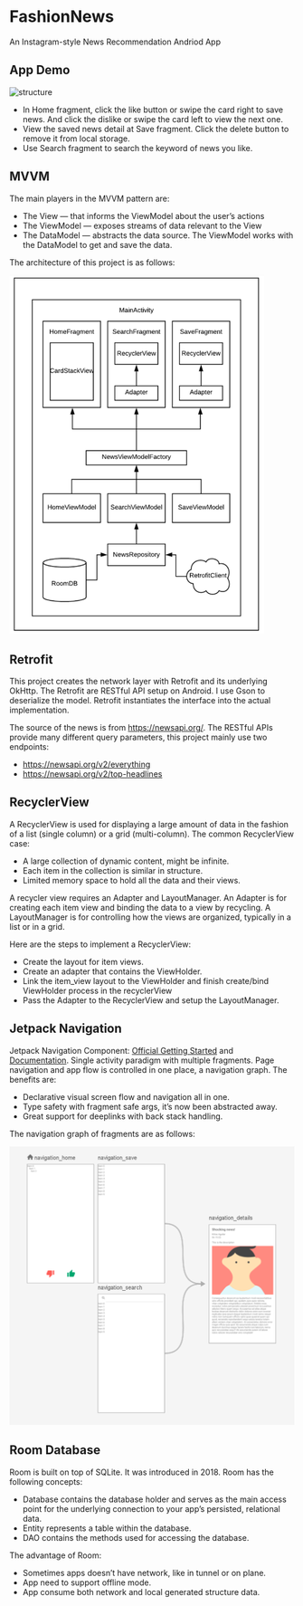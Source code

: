 # FashionNews

An Instagram-style News Recommendation Andriod App

## App Demo
<img src="https://github.com/oliver1112/FunNews/blob/main/assets/newsdemo.gif" alt="structure" width="300"/>

- In Home fragment, click the like button or swipe the card right to save news. And click the dislike or swipe the card left to view the next one.
- View the saved news detail at Save fragment. Click the delete button to remove it from local storage.
- Use Search fragment to search the keyword of news you like.

## MVVM
The main players in the MVVM pattern are:

- The View — that informs the ViewModel about the user’s actions
- The ViewModel — exposes streams of data relevant to the View
- The DataModel — abstracts the data source. The ViewModel works with the DataModel to get and save the data.

The architecture of this project is as follows:

<img src="https://github.com/oliver1112/FunNews/blob/main/assets/MVVM.png" alt="structure" width="450"/>

## Retrofit
This project creates the network layer with Retrofit and its underlying OkHttp. The Retrofit are RESTful API setup on Android.
I use Gson to deserialize the model. Retrofit instantiates the interface into the actual implementation.

The source of the news is from https://newsapi.org/. The RESTful APIs provide many different query parameters, this project mainly use two endpoints:
- https://newsapi.org/v2/everything
- https://newsapi.org/v2/top-headlines


## RecyclerView
A RecyclerView is used for displaying a large amount of data in the fashion of a list (single column) or a grid (multi-column).
The common RecyclerView case:

- A large collection of dynamic content, might be infinite.
- Each item in the collection is similar in structure.
- Limited memory space to hold all the data and their views.

A recycler view requires an Adapter and LayoutManager. An Adapter is for creating each item view and binding the data to a view by recycling.
A LayoutManager is for controlling how the views are organized, typically in a list or in a grid.

Here are the steps to implement a RecyclerView:
- Create the layout for item views.
- Create an adapter that contains the ViewHolder.
- Link the item_view layout to the ViewHolder and finish create/bind ViewHolder process in the recyclerView
- Pass the Adapter to the RecyclerView and setup the LayoutManager.


## Jetpack Navigation
Jetpack Navigation Component: [Official Getting Started](developer.android.com/guide/navigation/navigation-getting-started) and
[Documentation](https://developer.android.com/jetpack/androidx/releases/navigation). Single activity paradigm with multiple
fragments. Page navigation and app flow is controlled in one place, a navigation graph. The benefits are:
- Declarative visual screen flow and navigation all in one.
- Type safety with fragment safe args, it’s now been abstracted away.
- Great support for deeplinks with back stack handling.

The navigation graph of fragments are as follows:

<img src="https://github.com/oliver1112/FunNews/blob/main/assets/Navigation.png" alt="ERD" width="700"/>

## Room Database
Room is built on top of SQLite. It was introduced in 2018. Room has the following concepts:
- Database contains the database holder and serves as the main access point for the underlying connection to your app’s persisted, relational data.
- Entity represents a table within the database.
- DAO contains the methods used for accessing the database.

The advantage of Room:
- Sometimes apps doesn’t have network, like in tunnel or on plane.
- App need to support offline mode.
- App consume both network and local generated structure data.